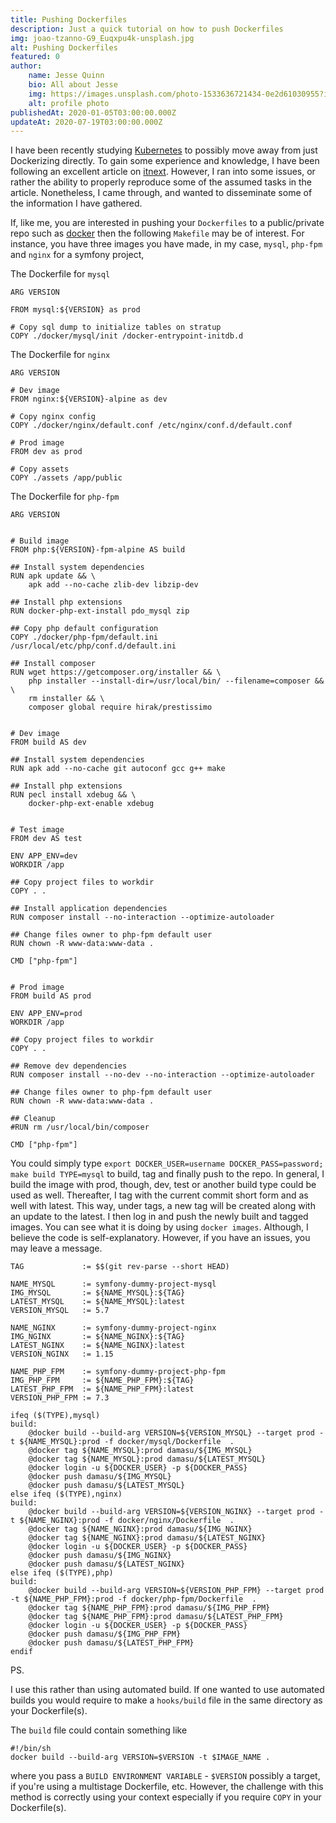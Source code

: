 ```yaml
---
title: Pushing Dockerfiles
description: Just a quick tutorial on how to push Dockerfiles
img: joao-tzanno-G9_Euqxpu4k-unsplash.jpg
alt: Pushing Dockerfiles
featured: 0
author: 
    name: Jesse Quinn
    bio: All about Jesse
    img: https://images.unsplash.com/photo-1533636721434-0e2d61030955?ixlib=rb-1.2.1&ixid=eyJhcHBfaWQiOjEyMDd9&auto=format&fit=crop&w=2550&q=80
    alt: profile photo
publishedAt: 2020-01-05T03:00:00.000Z
updateAt: 2020-07-19T03:00:00.000Z
---
```


I have been recently studying [Kubernetes](https://kubernetes.io/) to possibly move away from just Dockerizing directly. To gain some experience and knowledge, I have been following an excellent article on [itnext](https://itnext.io/containerizing-symfony-application-a2a5a3bd5edc). However, I ran into some issues, or rather the ability to properly reproduce some of the assumed tasks in the article. Nonetheless, I came through, and wanted to disseminate some of the information I have gathered.

If, like me, you are interested in pushing your `Dockerfiles` to a public/private repo such as [docker](https://hub.docker.com/repositories) then the following `Makefile` may be of interest. For instance, you have three images you have made, in my case, `mysql`, `php-fpm` and `nginx` for a symfony project, 

The Dockerfile for `mysql`

```
ARG VERSION

FROM mysql:${VERSION} as prod

# Copy sql dump to initialize tables on stratup
COPY ./docker/mysql/init /docker-entrypoint-initdb.d
```

The Dockerfile for `nginx`

```
ARG VERSION

# Dev image
FROM nginx:${VERSION}-alpine as dev

# Copy nginx config
COPY ./docker/nginx/default.conf /etc/nginx/conf.d/default.conf

# Prod image
FROM dev as prod

# Copy assets
COPY ./assets /app/public
```

The Dockerfile for `php-fpm`

```
ARG VERSION


# Build image
FROM php:${VERSION}-fpm-alpine AS build

## Install system dependencies
RUN apk update && \
    apk add --no-cache zlib-dev libzip-dev

## Install php extensions
RUN docker-php-ext-install pdo_mysql zip

## Copy php default configuration
COPY ./docker/php-fpm/default.ini /usr/local/etc/php/conf.d/default.ini

## Install composer
RUN wget https://getcomposer.org/installer && \
    php installer --install-dir=/usr/local/bin/ --filename=composer && \
    rm installer && \
    composer global require hirak/prestissimo


# Dev image
FROM build AS dev

## Install system dependencies
RUN apk add --no-cache git autoconf gcc g++ make

## Install php extensions
RUN pecl install xdebug && \
    docker-php-ext-enable xdebug


# Test image
FROM dev AS test

ENV APP_ENV=dev
WORKDIR /app

## Copy project files to workdir
COPY . .

## Install application dependencies
RUN composer install --no-interaction --optimize-autoloader

## Change files owner to php-fpm default user
RUN chown -R www-data:www-data .

CMD ["php-fpm"]


# Prod image
FROM build AS prod

ENV APP_ENV=prod
WORKDIR /app

## Copy project files to workdir
COPY . .

## Remove dev dependencies
RUN composer install --no-dev --no-interaction --optimize-autoloader

## Change files owner to php-fpm default user
RUN chown -R www-data:www-data .

## Cleanup
#RUN rm /usr/local/bin/composer

CMD ["php-fpm"]
```

You could simply type `export DOCKER_USER=username DOCKER_PASS=password; make build TYPE=mysql` to build, tag and finally push to the repo. In general, I build the image with prod, though,  dev,  test or another build type could be used as well. Thereafter, I tag with the current commit short form and as well with latest. This way, under tags, a new tag will be created along with an update to the latest. I then log in and push the newly built and tagged images. You can see what it is doing by using `docker images`. Although, I believe the code is self-explanatory. However, if you have an issues, you may leave a message.

```
TAG    			:= $$(git rev-parse --short HEAD)

NAME_MYSQL  	:= symfony-dummy-project-mysql
IMG_MYSQL   	:= ${NAME_MYSQL}:${TAG}
LATEST_MYSQL	:= ${NAME_MYSQL}:latest
VERSION_MYSQL	:= 5.7

NAME_NGINX   	:= symfony-dummy-project-nginx
IMG_NGINX   	:= ${NAME_NGINX}:${TAG}
LATEST_NGINX	:= ${NAME_NGINX}:latest
VERSION_NGINX	:= 1.15

NAME_PHP_FPM   	:= symfony-dummy-project-php-fpm
IMG_PHP_FPM   	:= ${NAME_PHP_FPM}:${TAG}
LATEST_PHP_FPM	:= ${NAME_PHP_FPM}:latest
VERSION_PHP_FPM	:= 7.3

ifeq ($(TYPE),mysql)
build:
	@docker build --build-arg VERSION=${VERSION_MYSQL} --target prod -t ${NAME_MYSQL}:prod -f docker/mysql/Dockerfile  .
	@docker tag ${NAME_MYSQL}:prod damasu/${IMG_MYSQL}
	@docker tag ${NAME_MYSQL}:prod damasu/${LATEST_MYSQL}
	@docker login -u ${DOCKER_USER} -p ${DOCKER_PASS}
	@docker push damasu/${IMG_MYSQL}
	@docker push damasu/${LATEST_MYSQL}
else ifeq ($(TYPE),nginx)
build:
	@docker build --build-arg VERSION=${VERSION_NGINX} --target prod -t ${NAME_NGINX}:prod -f docker/nginx/Dockerfile  .
	@docker tag ${NAME_NGINX}:prod damasu/${IMG_NGINX}
	@docker tag ${NAME_NGINX}:prod damasu/${LATEST_NGINX}
	@docker login -u ${DOCKER_USER} -p ${DOCKER_PASS}
	@docker push damasu/${IMG_NGINX}
	@docker push damasu/${LATEST_NGINX}
else ifeq ($(TYPE),php)
build:
	@docker build --build-arg VERSION=${VERSION_PHP_FPM} --target prod -t ${NAME_PHP_FPM}:prod -f docker/php-fpm/Dockerfile  .
	@docker tag ${NAME_PHP_FPM}:prod damasu/${IMG_PHP_FPM}
	@docker tag ${NAME_PHP_FPM}:prod damasu/${LATEST_PHP_FPM}
	@docker login -u ${DOCKER_USER} -p ${DOCKER_PASS}
	@docker push damasu/${IMG_PHP_FPM}
	@docker push damasu/${LATEST_PHP_FPM}
endif
```

PS.

I use this rather than using automated build. If one wanted to use automated builds you would require to make a `hooks/build` file in the same directory as your Dockerfile(s). 

The `build` file could contain something like

```
#!/bin/sh
docker build --build-arg VERSION=$VERSION -t $IMAGE_NAME .
```

where you pass a `BUILD ENVIRONMENT VARIABLE` - `$VERSION` possibly a target, if you're using a multistage Dockerfile, etc. However, the challenge with this method is correctly using your context especially if you require `COPY` in your Dockerfile(s).
